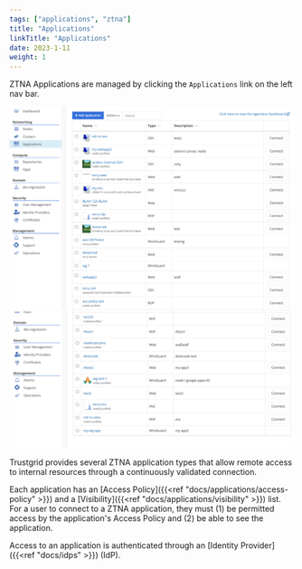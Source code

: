 ```yaml
---
tags: ["applications", "ztna"]
title: "Applications"
linkTitle: "Applications"
date: 2023-1-11
weight: 1
---
```


ZTNA Applications are managed by clicking the `Applications` link on the left nav bar.

![img](apps1.png)
![img](apps2.png)

Trustgrid provides several ZTNA application types that allow remote access to internal resources through a continuously validated connection.

Each application has an [Access Policy]({{<ref "docs/applications/access-policy" >}}) and a [Visibility]({{<ref "docs/applications/visibility" >}}) list. For a user to connect to a ZTNA application, they must (1) be permitted access by the application's Access Policy and (2) be able to see the application.

Access to an application is authenticated through an [Identity Provider]({{<ref "docs/idps" >}}) (IdP).
